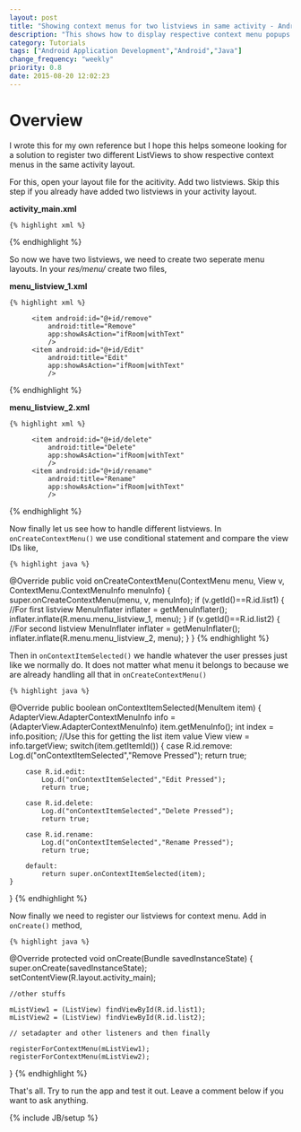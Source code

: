 ```yaml
---
layout: post
title: "Showing context menus for two listviews in same activity - Android Java"
description: "This shows how to display respective context menu popups for two listviews in same layout."
category: Tutorials
tags: ["Android Application Development","Android","Java"]
change_frequency: "weekly"
priority: 0.8
date: 2015-08-20 12:02:23
---
```


# Overview

I wrote this for my own reference but I hope this helps someone looking for a solution to register two different ListViews to show respective context menus in the same activity layout.

For this, open your layout file for the acitivity. Add two listviews. Skip this step if you already have added two listviews in your activity layout.

**activity_main.xml**

	{% highlight xml %}
<ListView
    android:id="@+id/list1"
    android:layout_width="match_parent"
    android:layout_height="wrap_content"
    android:divider="@android:color/transparent" />

<ListView
    android:id="@+id/list2"
    android:layout_width="match_parent"
    android:layout_height="wrap_content"
    android:layout_below="@+id/list1"
    android:dividerHeight="10dp"
    android:divider="@android:color/transparent" />
    {% endhighlight %}

So now we have two listviews, we need to create two seperate menu layouts. In your *res/menu/* create two files,

**menu_listview_1.xml**

	{% highlight xml %}
<?xml version="1.0" encoding="utf-8"?>
<menu
    xmlns:android="http://schemas.android.com/apk/res/android"
    xmlns:app="http://schemas.android.com/apk/res-auto">

    <item android:id="@+id/remove"
        android:title="Remove"
        app:showAsAction="ifRoom|withText"
        />
    <item android:id="@+id/Edit"
        android:title="Edit"
        app:showAsAction="ifRoom|withText"
        />
</menu>
	{% endhighlight %}

**menu_listview_2.xml**

	{% highlight xml %}
<?xml version="1.0" encoding="utf-8"?>
<menu
    xmlns:android="http://schemas.android.com/apk/res/android" xmlns:app="http://schemas.android.com/apk/res-auto">

    <item android:id="@+id/delete"
        android:title="Delete"
        app:showAsAction="ifRoom|withText"
        />
    <item android:id="@+id/rename"
        android:title="Rename"
        app:showAsAction="ifRoom|withText"
        />
</menu>
	{% endhighlight %}


Now finally let us see how to handle different listviews. In `onCreateContextMenu()` we use conditional statement and compare the view IDs like,

	{% highlight java %}
@Override
public void onCreateContextMenu(ContextMenu menu, View v,
                                ContextMenu.ContextMenuInfo menuInfo) {
    super.onCreateContextMenu(menu, v, menuInfo);
    if (v.getId()==R.id.list1) { //For first listview
        MenuInflater inflater = getMenuInflater();
        inflater.inflate(R.menu.menu_listview_1, menu);
    }
    if (v.getId()==R.id.list2) { //For second listview
        MenuInflater inflater = getMenuInflater();
        inflater.inflate(R.menu.menu_listview_2, menu);
    }
}
	{% endhighlight %}

Then in `onContextItemSelected()` we handle whatever the user presses just like we normally do. It does not matter what menu it belongs to because we are already handling all that in `onCreateContextMenu()`

	{% highlight java %}
@Override
public boolean onContextItemSelected(MenuItem item) {
    AdapterView.AdapterContextMenuInfo info = (AdapterView.AdapterContextMenuInfo) item.getMenuInfo();
    int index = info.position; //Use this for getting the list item value
    View view = info.targetView;
    switch(item.getItemId()) {
        case R.id.remove:
        	Log.d("onContextItemSelected","Remove Pressed");
            return true;

        case R.id.edit:
        	Log.d("onContextItemSelected","Edit Pressed");
            return true;

        case R.id.delete:
        	Log.d("onContextItemSelected","Delete Pressed");
            return true;

        case R.id.rename:
        	Log.d("onContextItemSelected","Rename Pressed");
            return true;

        default:
            return super.onContextItemSelected(item);
    }
}
	{% endhighlight %}

Now finally we need to register our listviews for context menu. Add in `onCreate()` method,

	{% highlight java %}
@Override
protected void onCreate(Bundle savedInstanceState) {
    super.onCreate(savedInstanceState);
    setContentView(R.layout.activity_main);

    //other stuffs

    mListView1 = (ListView) findViewById(R.id.list1);
    mListView2 = (ListView) findViewById(R.id.list2);

    // setadapter and other listeners and then finally

    registerForContextMenu(mListView1);
    registerForContextMenu(mListView2);

}
	{% endhighlight %}

That's all. Try to run the app and test it out. Leave a comment below if you want to ask anything.

{% include JB/setup %}
